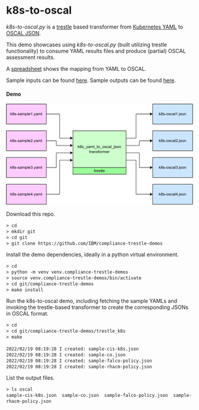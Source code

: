 # k8s-to-oscal

*k8s-to-oscal.py* is a [trestle](https://github.com/IBM/compliance-trestle) based transformer from [Kubernetes YAML](https://github.com/kubernetes-sigs/wg-policy-prototypes) to [OSCAL JSON](https://pages.nist.gov/OSCAL/reference/latest/assessment-results/json-outline/).

This demo showcases using *k8s-to-oscal.py* (built utilizing trestle functionality) to consume YAML results files and produce (partial) OSCAL assessment results.

A [spreadsheet](https://github.com/IBM/compliance-trestle-demos/trestle_k8s/Kubernetes-Yaml-to-OSCAL-Mapping.xlsx) shows the mapping from YAML to OSCAL.

Sample inputs can be found [here](https://github.com/kubernetes-sigs/wg-policy-prototypes/tree/master/policy-report/samples). Sample outputs can be found [here](https://github.com/IBM/compliance-trestle-demos/trestle_k8s/oscal-samples).

#### Demo

![image](images/k8s-to-oscal.drawio.png)

Download this repo.

```
> cd
> mkdir git
> cd git
> git clone https://github.com/IBM/compliance-trestle-demos
```

Install the demo dependencies, ideally in a python virtual environment.

```
> cd
> python -m venv venv.compliance-trestle-demos
> source venv.compliance-trestle-demos/bin/activate
> cd git/compliance-trestle-demos
> make install
```

Run the k8s-to-oscal demo, including fetching the sample YAMLs and invoking the trestle-based transformer to create the corresponding JSONs in OSCAL format.

```
> cd
> cd git/compliance-trestle-demos/trestle_k8s
> make

2022/02/19 08:19:28 I created: sample-cis-k8s.json
2022/02/19 08:19:28 I created: sample-co.json
2022/02/19 08:19:28 I created: sample-falco-policy.json
2022/02/19 08:19:28 I created: sample-rhacm-policy.json
```

List the output files.

```
> ls oscal
sample-cis-k8s.json  sample-co.json  sample-falco-policy.json  sample-rhacm-policy.json
```

